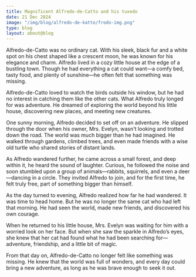 ```yaml
---
title: Magnificent Alfredo-de-Catto and his tuxedo
date: 21 Dec 2024
image: "/img/blog/alfredo-de-katto/frodo-img.png"
type: blog
layout: about@blog
---
```


Alfredo-de-Catto was no ordinary cat. With his sleek, black fur and a white spot on his chest shaped like a crescent moon, he was known for his elegance and charm. Alfredo lived in a cozy little house at the edge of a bustling town. Though he had everything a cat could want—a comfy bed, tasty food, and plenty of sunshine—he often felt that something was missing.

Alfredo-de-Catto loved to watch the birds outside his window, but he had no interest in catching them like the other cats. What Alfredo truly longed for was adventure. He dreamed of exploring the world beyond his little house, discovering new places, and meeting new creatures.

One sunny morning, Alfredo decided to set off on an adventure. He slipped through the door when his owner, Mrs. Evelyn, wasn't looking and trotted down the road. The world was much bigger than he had imagined. He walked through gardens, climbed trees, and even made friends with a wise old turtle who shared stories of distant lands.

As Alfredo wandered further, he came across a small forest, and deep within it, he heard the sound of laughter. Curious, he followed the noise and soon stumbled upon a group of animals—rabbits, squirrels, and even a deer—dancing in a circle. They invited Alfredo to join, and for the first time, he felt truly free, part of something bigger than himself.

As the day turned to evening, Alfredo realized how far he had wandered. It was time to head home. But he was no longer the same cat who had left that morning. He had seen the world, made new friends, and discovered his own courage.

When he returned to his little house, Mrs. Evelyn was waiting for him with a worried look on her face. But when she saw the sparkle in Alfredo’s eyes, she knew that her cat had found what he had been searching for—adventure, friendship, and a little bit of magic.

From that day on, Alfredo-de-Catto no longer felt like something was missing. He knew that the world was full of wonders, and every day could bring a new adventure, as long as he was brave enough to seek it out.